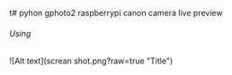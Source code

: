 t# pyhon gphoto2 raspberrypi canon camera live preview


<h6> Using </h6>

![Alt text](screan shot.png?raw=true "Title")
